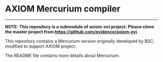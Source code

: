# AXIOM Mercurium compiler

----

**NOTE: This repository is a submodule of axiom-evi project. Please clone the
master project from https://github.com/evidence/axiom-evi**

This repository contains a Mercurium version originally developed by BSC,
modified to support AXIOM project.

The README file contains more details about Mercurium.
